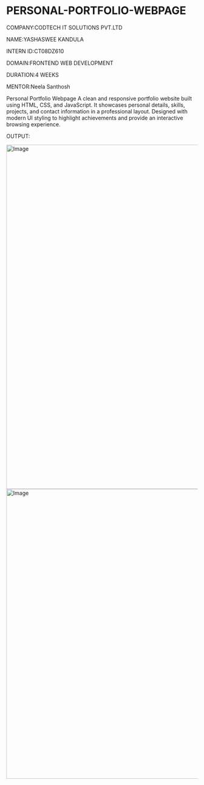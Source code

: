 # PERSONAL-PORTFOLIO-WEBPAGE

COMPANY:CODTECH IT SOLUTIONS PVT.LTD

NAME:YASHASWEE KANDULA

INTERN ID:CT08DZ610

DOMAIN:FRONTEND WEB DEVELOPMENT

DURATION:4 WEEKS

MENTOR:Neela Santhosh

Personal Portfolio Webpage
A clean and responsive portfolio website built using HTML, CSS, and JavaScript. It showcases personal details, skills, projects, and contact information in a professional layout. Designed with modern UI styling to highlight achievements and provide an interactive browsing experience.

OUTPUT:

<img width="1900" height="903" alt="Image" src="https://github.com/user-attachments/assets/ff757c81-9fea-46ae-997c-69d9283f0c66" />

<img width="1764" height="760" alt="Image" src="https://github.com/user-attachments/assets/2a1ee429-9f85-4e27-9da1-6c83de0ef897" />



